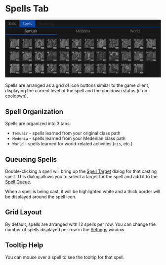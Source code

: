 # Spells Tab

![image](../screenshots/spells-tab.png)

Spells are arranged as a grid of icon buttons similar to the game client, displaying the current level of the spell and the cooldown status (if on cooldown).

## Spell Organization

Spells are organized into 3 tabs:

- `Temuair` - spells learned from your original class path
- `Medenia` - spells learned from your Medenian class path
- `World` - spells learned for world-related activities (`nis`, etc.)

## Queueing Spells

Double-clicking a spell will bring up the [Spell Target](./spell-target.md) dialog for that casting spell.
This dialog allows you to select a target for the spell and add it to the [Spell Queue](#spell-queue).

When a spell is being cast, it will be highlighted white and a thick border will be displayed around the spell icon.

## Grid Layout

By default, spells are arranged with 12 spells per row.
You can change the number of spells displayed per row in the [Settings](../settings.md) window.

## Tooltip Help

You can mouse over a spell to see the tooltip for that spell.
